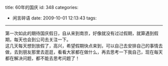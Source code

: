 title: 60年的国庆
id: 348
categories:
  - 闲言碎语
date: 2009-10-01 12:13:43
tags:
---

第一次如此的期待国庆假日，自从来到南京，好像就没有过过假期，就算遇到假期，每天也会到公司去关注一下。
</br>这几天每天想到放假了，高兴，希望假期快点来到，可以自己去安排自己的事情去做，去到朋友那里去逛逛，看看大家都在做什么，再去思考一下我自己，现在每天都在解决问题，都不能去思考问题了！